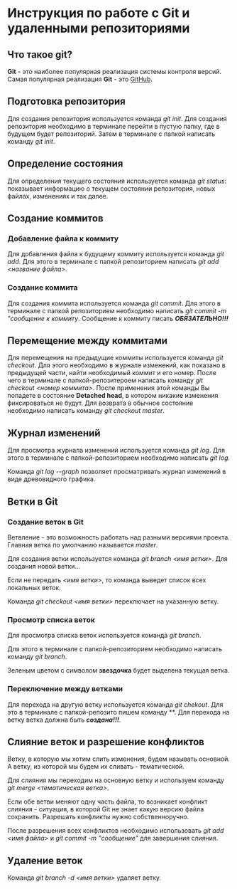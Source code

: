 # Инструкция по работе с Git и удаленными репозиториями

## Что такое git?
**Git** - это наиболее популярная реализация системы контроля версий. Самая популярная реализация **Git** - это [GitHub](https://github.com).

## Подготовка репозитория
Для создания репозитория используется команда *git init*. Для создания репозитория необходимо в терминале перейти в пустую папку, где в будущем будет репозиторий. Затем в терминале с папкой написать команду *git init*.

## Определение состояния
Для определения текущего состояния используется команда *git status*: показывает информацию о текущем состоянии репозитория, новых файлах, изменениях и так далее.

## Создание коммитов

### Добавление файла к коммиту
Для добавления файла к будущему коммиту используется команда *git add*. Для этого в терминале с папкой репозиторием написать *git add <название файла>*.

### Создание коммита
Для создания коммита используется команда *git commit*. Для этого в терминале с папкой репозиторием необходимо написать *git commit -m "сообщение к коммиту*. Сообщение к коммиту писать ***ОБЯЗАТЕЛЬНО!!!***

## Перемещение между коммитами
Для перемещения на предыдущие коммиты используется команда *git checkout*. Для этого необходимо в журнале изменений, как показано в предыдущей части, найти необходимый коммит и его номер. После чего в терминале с папкой-репозитероем написать команду *git checkout <номер коммита>*. После применения этой команды Вы попадете в состояние **Detached head**, в котором никакие изменения фиксироваться не будут. Для возврата в обычное состояние необходимо написать команду *git checkout master*.

## Журнал изменений
Для просмотра журнала изменений используется команда *git log*. Для этого в терминале с папкой-репозиторием необходимо написать *git log*.

Команда *git log --graph* позволяет просматривать журнал изменений в виде древовидного графика.

## Ветки в Git
### Создание веток в Git
Ветвление - это возможность работать над разными версиями проекта. Главная ветка по умолчанию называется *master*.

Для создания ветки используется команда *git branch <имя ветки>*.
Для создания новой ветки...

Если не передать *<имя ветки>*, то команда выведет список всех локальных веток.

Команда *git checkout <имя ветки>* переключает на указанную ветку.
### Просмотр списка веток
Для просмотра списка веток используется команда *git branch*.

Для этого в терминале с папкой-репозиторием необходимо написать команду *git branch*.

Зеленым цветом с символом **звездочка** будет выделена текущая ветка.

### Переключение между ветками
Для перехода на другую ветку используется команда *git chekout*. Для это в терминале с папкой-репозито пишем команду **. Для перехода на ветку ветка должна быть ***создана!!!***.

## Слияние веток и разрешение конфликтов
Ветку, в которую мы хотим слить изменения, будем называть основной. А ветку, из которой мы будем их сливать - тематической.

Для слияния мы переходим на основную ветку и используем команду *git merge <тематическая ветка>*.

Если обе ветви меняют одну часть файла, то возникает конфликт слияния - ситуация, в которой Git не знает какую версию файла сохранить. Разрешать конфликты нужно собственноручно.

После разрешения всех конфликтов необходимо использовать *git add <имя файла>* и *git commit -m "сообщение"* для завершения слияния.

## Удаление веток
Команда *git branch -d <имя ветки>* удаляет ветку.
